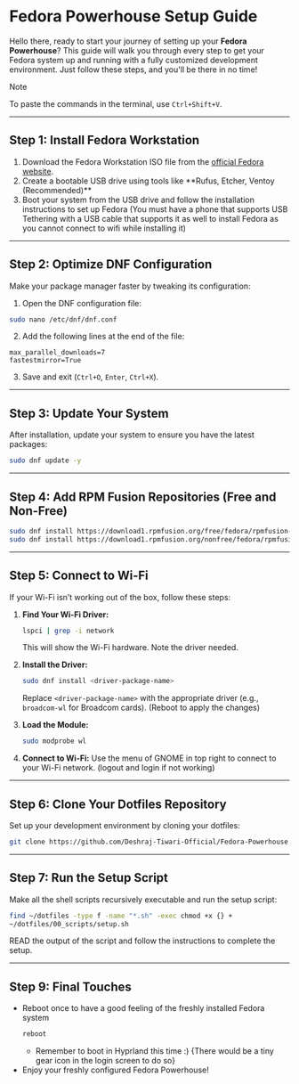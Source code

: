 # Fedora Powerhouse Setup Guide

Hello there, ready to start your journey of setting up your **Fedora Powerhouse**? This guide will walk you through every step to get your Fedora system up and running with a fully customized development environment. Just follow these steps, and you'll be there in no time!

> [!NOTE]
> To paste the commands in the terminal, use `Ctrl+Shift+V`.

---

## **Step 1: Install Fedora Workstation**

1. Download the Fedora Workstation ISO file from the [official Fedora website](https://getfedora.org/).
2. Create a bootable USB drive using tools like \*\*Rufus, Etcher, Ventoy (Recommended)\*\*
3. Boot your system from the USB drive and follow the installation instructions to set up Fedora (You must have a phone that supports USB Tethering with a USB cable that supports it as well to install Fedora as you cannot connect to wifi while installing it)

---

## **Step 2: Optimize DNF Configuration**

Make your package manager faster by tweaking its configuration:

1. Open the DNF configuration file:
```bash
sudo nano /etc/dnf/dnf.conf
```
2. Add the following lines at the end of the file:
```
max_parallel_downloads=7
fastestmirror=True
```
3. Save and exit (`Ctrl+O`, `Enter`, `Ctrl+X`).

---

## **Step 3: Update Your System**

After installation, update your system to ensure you have the latest packages:

```bash
sudo dnf update -y
```

---

## **Step 4: Add RPM Fusion Repositories (Free and Non-Free)**

```bash
sudo dnf install https://download1.rpmfusion.org/free/fedora/rpmfusion-free-release-$(rpm -E %fedora).noarch.rpm 
sudo dnf install https://download1.rpmfusion.org/nonfree/fedora/rpmfusion-nonfree-release-$(rpm -E %fedora).noarch.rpm
```

---

## **Step 5: Connect to Wi-Fi**

If your Wi-Fi isn’t working out of the box, follow these steps:

1. **Find Your Wi-Fi Driver:**

   ```bash
   lspci | grep -i network
   ```

   This will show the Wi-Fi hardware. Note the driver needed.

2. **Install the Driver:**

   ```bash
   sudo dnf install <driver-package-name>
   ```

   Replace `<driver-package-name>` with the appropriate driver (e.g., `broadcom-wl` for Broadcom cards).
   (Reboot to apply the changes)

3. **Load the Module:**

   ```bash
   sudo modprobe wl
   ```
4. **Connect to Wi-Fi:**
   Use the menu of GNOME in top right to connect to your Wi-Fi network. (logout and login if not working)

---

## **Step 6: Clone Your Dotfiles Repository**

Set up your development environment by cloning your dotfiles:

```bash
git clone https://github.com/Deshraj-Tiwari-Official/Fedora-Powerhouse.git ~/dotfiles
```

---

## **Step 7: Run the Setup Script**

Make all the shell scripts recursively executable and run the setup script:

```bash
find ~/dotfiles -type f -name "*.sh" -exec chmod +x {} +
~/dotfiles/00_scripts/setup.sh
```

READ the output of the script and follow the instructions to complete the setup.

---

## **Step 9: Final Touches**

- Reboot once to have a good feeling of the freshly installed Fedora system
  ```bash
  reboot
  ```
  - Remember to boot in Hyprland this time :) {There would be a tiny gear icon in the login screen to do so}
- Enjoy your freshly configured Fedora Powerhouse!

